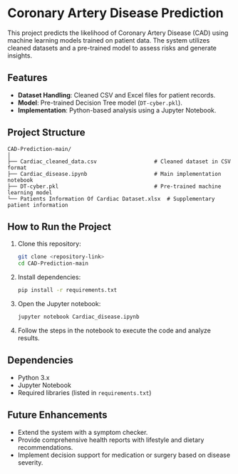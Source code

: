 # Coronary Artery Disease Prediction

This project predicts the likelihood of Coronary Artery Disease (CAD) using machine learning models trained on patient data. The system utilizes cleaned datasets and a pre-trained model to assess risks and generate insights.

## Features
- **Dataset Handling**: Cleaned CSV and Excel files for patient records.
- **Model**: Pre-trained Decision Tree model (`DT-cyber.pkl`).
- **Implementation**: Python-based analysis using a Jupyter Notebook.

## Project Structure
```
CAD-Prediction-main/
│
├── Cardiac_cleaned_data.csv                  # Cleaned dataset in CSV format
├── Cardiac_disease.ipynb                     # Main implementation notebook
├── DT-cyber.pkl                              # Pre-trained machine learning model
└── Patients Information Of Cardiac Dataset.xlsx  # Supplementary patient information
```

## How to Run the Project
1. Clone this repository:
   ```bash
   git clone <repository-link>
   cd CAD-Prediction-main
   ```
2. Install dependencies:
   ```bash
   pip install -r requirements.txt
   ```
3. Open the Jupyter notebook:
   ```bash
   jupyter notebook Cardiac_disease.ipynb
   ```
4. Follow the steps in the notebook to execute the code and analyze results.

## Dependencies
- Python 3.x
- Jupyter Notebook
- Required libraries (listed in `requirements.txt`)

## Future Enhancements
- Extend the system with a symptom checker.
- Provide comprehensive health reports with lifestyle and dietary recommendations.
- Implement decision support for medication or surgery based on disease severity.



